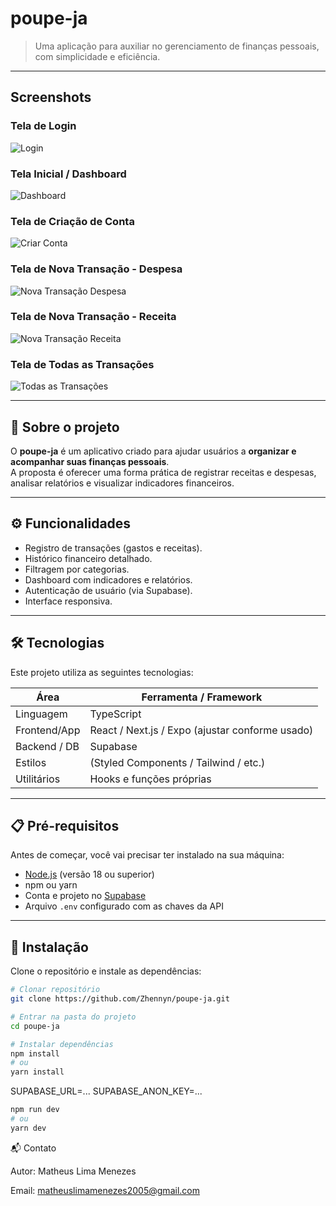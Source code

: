 # poupe-ja

> Uma aplicação para auxiliar no gerenciamento de finanças pessoais, com simplicidade e eficiência.

---


## Screenshots

### Tela de Login
![Login](./images/IMG-20250917-WA0055.jpg)

### Tela Inicial / Dashboard
![Dashboard](./images/IMG-20250917-WA0056.jpg)

### Tela de Criação de Conta
![Criar Conta](./images/IMG-20250917-WA0057.jpg)

### Tela de Nova Transação - Despesa
![Nova Transação Despesa](./images/IMG-20250917-WA0058.jpg)

### Tela de Nova Transação - Receita
![Nova Transação Receita](./images/IMG-20250917-WA0059.jpg)

### Tela de Todas as Transações
![Todas as Transações](./images/IMG-20250917-WA0060.jpg)

---

## 📌 Sobre o projeto

O **poupe-ja** é um aplicativo criado para ajudar usuários a **organizar e acompanhar suas finanças pessoais**.  
A proposta é oferecer uma forma prática de registrar receitas e despesas, analisar relatórios e visualizar indicadores financeiros.  

---

## ⚙️ Funcionalidades

- Registro de transações (gastos e receitas).  
- Histórico financeiro detalhado.  
- Filtragem por categorias.  
- Dashboard com indicadores e relatórios.  
- Autenticação de usuário (via Supabase).  
- Interface responsiva.

---

## 🛠 Tecnologias

Este projeto utiliza as seguintes tecnologias:

| Área            | Ferramenta / Framework |
|-----------------|-------------------------|
| Linguagem       | TypeScript              |
| Frontend/App    | React / Next.js / Expo (ajustar conforme usado) |
| Backend / DB    | Supabase                |
| Estilos         | (Styled Components / Tailwind / etc.) |
| Utilitários     | Hooks e funções próprias |

---

## 📋 Pré-requisitos

Antes de começar, você vai precisar ter instalado na sua máquina:

- [Node.js](https://nodejs.org/) (versão 18 ou superior)  
- npm ou yarn  
- Conta e projeto no [Supabase](https://supabase.com/)  
- Arquivo `.env` configurado com as chaves da API  

---

## 🚀 Instalação

Clone o repositório e instale as dependências:

```bash
# Clonar repositório
git clone https://github.com/Zhennyn/poupe-ja.git

# Entrar na pasta do projeto
cd poupe-ja

# Instalar dependências
npm install
# ou
yarn install
```

SUPABASE_URL=...
SUPABASE_ANON_KEY=...

```bash
npm run dev
# ou
yarn dev
```

📬 Contato

Autor: Matheus Lima Menezes

Email: matheuslimamenezes2005@gmail.com
